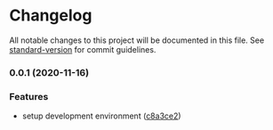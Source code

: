 # Changelog

All notable changes to this project will be documented in this file. See [standard-version](https://github.com/conventional-changelog/standard-version) for commit guidelines.

### 0.0.1 (2020-11-16)


### Features

* setup development environment ([c8a3ce2](https://github.com/shrujalshah28/node-typescript-fastify/commit/c8a3ce22864612c5cd49c21741c2df2d3df1bf31))
